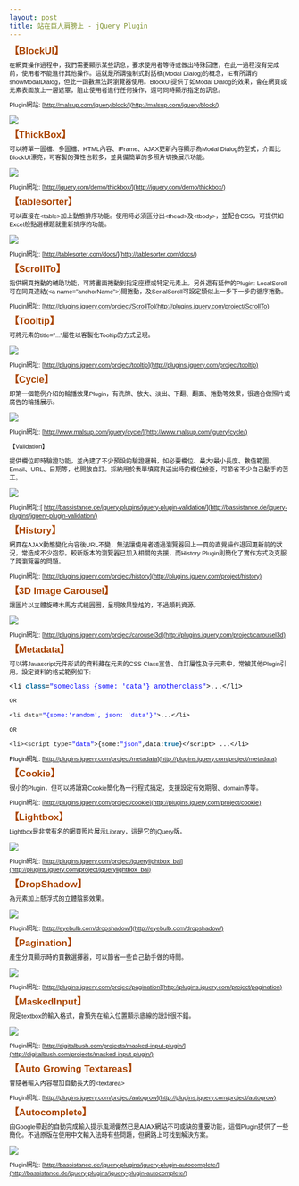 ```yaml
---
layout: post
title: 站在巨人肩膀上 - jQuery Plugin
---
```

<span style="font-family: Verdana, Arial, Helvetica, sans-serif; font-size: 11px; line-height: 15px;">

<span class="clsSubject" style="font-weight: bold; color: #aa4400; font-size: 17px;">【BlockUI】</span>

在網頁操作過程中，我們需要顯示某些訊息，要求使用者等待或做出特殊回應，在此一過程沒有完成前，使用者不能進行其他操作。這就是所謂強制式對話框(Modal Dialog)的概念，IE有所謂的showModalDialog，但此一函數無法跨瀏覽器使用。BlockUI提供了如Modal Dialog的效果，會在網頁或元素表面放上一層遮罩，阻止使用者進行任何操作，還可同時顯示指定的訊息。

Plugin網站:&nbsp;[http://malsup.com/jquery/block/](http://malsup.com/jquery/block/)

![](http://i.msdn.microsoft.com/dd722583.BlockUI(zh-tw).gif)

<span class="clsSubject" style="font-weight: bold; color: #aa4400; font-size: 17px;">【ThickBox】</span>

可以將單一圖檔、多圖檔、HTML內容、IFrame、AJAX更新內容顯示為Modal Dialog的型式，介面比BlockUI漂亮，可客製的彈性也較多，並具備簡單的多照片切換展示功能。

![](http://i.msdn.microsoft.com/dd722583.ThickBox(zh-tw).gif)

Plugin網址:&nbsp;[http://jquery.com/demo/thickbox/](http://jquery.com/demo/thickbox/)

<span class="clsSubject" style="font-weight: bold; color: #aa4400; font-size: 17px;">【tablesorter】</span>

可以直接在&lt;table&gt;加上動態排序功能。使用時必須區分出&lt;thead&gt;及&lt;tbody&gt;，並配合CSS，可提供如Excel般點選標題就重新排序的功能。

![](http://i.msdn.microsoft.com/dd722583.TableSorter(zh-tw).gif)

Plugin網址:&nbsp;[http://tablesorter.com/docs/](http://tablesorter.com/docs/)

<span class="clsSubject" style="font-weight: bold; color: #aa4400; font-size: 17px;">【ScrollTo】</span>

指供網頁捲動的輔助功能，可將畫面捲動到指定座標或特定元素上。另外還有延伸的Plugin: LocalScroll可在同頁連結(&lt;a name="anchorName"&gt;)間捲動，及SerialScroll可設定類似上一步下一步的循序捲動。

Plugin網址:&nbsp;[http://plugins.jquery.com/project/ScrollTo](http://plugins.jquery.com/project/ScrollTo)

<span class="clsSubject" style="font-weight: bold; color: #aa4400; font-size: 17px;">【Tooltip】</span>

可將元素的title="..."屬性以客製化Tooltip的方式呈現。

![](http://i.msdn.microsoft.com/dd722583.Tooltip(zh-tw).gif)

Plugin網址:&nbsp;[http://plugins.jquery.com/project/tooltip](http://plugins.jquery.com/project/tooltip)

<span class="clsSubject" style="font-weight: bold; color: #aa4400; font-size: 17px;">【Cycle】</span>

即第一個範例介紹的輪播效果Plugin，有洗牌、放大、淡出、下翻、翻面、捲動等效果，很適合做照片或廣告的輪播展示。

![](http://i.msdn.microsoft.com/dd722583.Cycle(zh-tw).png)

Plugin網址:&nbsp;[http://www.malsup.com/jquery/cycle/](http://www.malsup.com/jquery/cycle/)

【Validation】

提供欄位即時驗證功能，並內建了不少預設的驗證邏輯，如必要欄位、最大/最小長度、數值範圍、Email、URL、日期等，也開放自訂。採納用於表單填寫與送出時的欄位檢查，可節省不少自己動手的苦工。

![](http://i.msdn.microsoft.com/dd722583.Validation(zh-tw).gif)

Plugin網址:[&nbsp;http://bassistance.de/jquery-plugins/jquery-plugin-validation/](http://bassistance.de/jquery-plugins/jquery-plugin-validation/)

<span class="clsSubject" style="font-weight: bold; color: #aa4400; font-size: 17px;">【History】</span>

網頁在AJAX動態變化內容後URL不變，無法讓使用者透過瀏覽器回上一頁的直覺操作退回更新前的狀況，常造成不少抱怨。較新版本的瀏覽器已加入相關的支援，而History Plugin則簡化了實作方式及克服了跨瀏覽器的問題。

Plugin網址:&nbsp;[http://plugins.jquery.com/project/history](http://plugins.jquery.com/project/history)

<span class="clsSubject" style="font-weight: bold; color: #aa4400; font-size: 17px;">【3D Image Carousel】</span>

讓圖片以立體旋轉木馬方式繞圓圈，呈現效果蠻炫的，不過頗耗資源。

![](http://i.msdn.microsoft.com/dd722583.3DCarousel(zh-tw).png)

Plugin網址:&nbsp;[http://plugins.jquery.com/project/carousel3d](http://plugins.jquery.com/project/carousel3d)

<span class="clsSubject" style="font-weight: bold; color: #aa4400; font-size: 17px;">【Metadata】</span>

可以將Javascript元件形式的資料藏在元素的CSS Class宣告、自訂屬性及子元素中，常被其他Plugin引用。設定資料的格式範例如下:

<span style="font-family: Consolas, 'Courier New', Courier, mono, fantasy; font-size: 12px; line-height: 14px;"><span style="margin-top: 0px; margin-right: 0px; margin-bottom: 0px; margin-left: 0px; padding-top: 0px; padding-right: 0px; padding-bottom: 0px; padding-left: 0px; border-top-style: none; border-right-style: none; border-bottom-style: none; border-left-style: none; border-width: initial; border-color: initial; color: black; background-color: inherit;">&lt;li&nbsp;</span><span class="keyword" style="margin-top: 0px; margin-right: 0px; margin-bottom: 0px; margin-left: 0px; padding-top: 0px; padding-right: 0px; padding-bottom: 0px; padding-left: 0px; border-top-style: none; border-right-style: none; border-bottom-style: none; border-left-style: none; border-width: initial; border-color: initial; color: #006699; background-color: inherit; font-weight: bold;">class</span><span style="margin-top: 0px; margin-right: 0px; margin-bottom: 0px; margin-left: 0px; padding-top: 0px; padding-right: 0px; padding-bottom: 0px; padding-left: 0px; border-top-style: none; border-right-style: none; border-bottom-style: none; border-left-style: none; border-width: initial; border-color: initial; color: black; background-color: inherit;">=</span><span class="string" style="margin-top: 0px; margin-right: 0px; margin-bottom: 0px; margin-left: 0px; padding-top: 0px; padding-right: 0px; padding-bottom: 0px; padding-left: 0px; border-top-style: none; border-right-style: none; border-bottom-style: none; border-left-style: none; border-width: initial; border-color: initial; color: blue; background-color: inherit;">"someclass&nbsp;{some:&nbsp;'data'}&nbsp;anotherclass"</span><span style="margin-top: 0px; margin-right: 0px; margin-bottom: 0px; margin-left: 0px; padding-top: 0px; padding-right: 0px; padding-bottom: 0px; padding-left: 0px; border-top-style: none; border-right-style: none; border-bottom-style: none; border-left-style: none; border-width: initial; border-color: initial; color: black; background-color: inherit;">&gt;...&lt;/li&gt;</span></span>

<font face="Consolas, 'Courier New', Courier, mono, line-height: 14px;"><span style="font-family: Consolas, 'Courier New', Courier, mono, fantasy;">OR</span></font>
</span>

<font face="Consolas, 'Courier New', Courier, mono, line-height: 14px;"><span style="font-family: Consolas, 'Courier New', Courier, mono, fantasy;">&lt;li&nbsp;data=<span class="string" style="margin-top: 0px; margin-right: 0px; margin-bottom: 0px; margin-left: 0px; padding-top: 0px; padding-right: 0px; padding-bottom: 0px; padding-left: 0px; border-top-style: none; border-right-style: none; border-bottom-style: none; border-left-style: none; border-width: initial; border-color: initial; color: blue; background-color: inherit;">"{some:'random',&nbsp;json:&nbsp;'data'}"</span><span style="margin-top: 0px; margin-right: 0px; margin-bottom: 0px; margin-left: 0px; padding-top: 0px; padding-right: 0px; padding-bottom: 0px; padding-left: 0px; border-top-style: none; border-right-style: none; border-bottom-style: none; border-left-style: none; border-width: initial; border-color: initial; color: black; background-color: inherit;">&gt;...&lt;/li&gt; &nbsp;</span></span></font>

<font face="Consolas, 'Courier New', Courier, mono, line-height: 14px;"><span style="font-family: Consolas, 'Courier New', Courier, mono, fantasy;">OR &nbsp;</span></font>

<font face="Consolas, 'Courier New', Courier, mono, line-height: 14px;"><span style="font-family: Consolas, 'Courier New', Courier, mono, fantasy;">&lt;li&gt;&lt;script&nbsp;type=<span class="string" style="margin-top: 0px; margin-right: 0px; margin-bottom: 0px; margin-left: 0px; padding-top: 0px; padding-right: 0px; padding-bottom: 0px; padding-left: 0px; border-top-style: none; border-right-style: none; border-bottom-style: none; border-left-style: none; border-width: initial; border-color: initial; color: blue; background-color: inherit;">"data"</span><span style="margin-top: 0px; margin-right: 0px; margin-bottom: 0px; margin-left: 0px; padding-top: 0px; padding-right: 0px; padding-bottom: 0px; padding-left: 0px; border-top-style: none; border-right-style: none; border-bottom-style: none; border-left-style: none; border-width: initial; border-color: initial; color: black; background-color: inherit;">&gt;{some:</span><span class="string" style="margin-top: 0px; margin-right: 0px; margin-bottom: 0px; margin-left: 0px; padding-top: 0px; padding-right: 0px; padding-bottom: 0px; padding-left: 0px; border-top-style: none; border-right-style: none; border-bottom-style: none; border-left-style: none; border-width: initial; border-color: initial; color: blue; background-color: inherit;">"json"</span><span style="margin-top: 0px; margin-right: 0px; margin-bottom: 0px; margin-left: 0px; padding-top: 0px; padding-right: 0px; padding-bottom: 0px; padding-left: 0px; border-top-style: none; border-right-style: none; border-bottom-style: none; border-left-style: none; border-width: initial; border-color: initial; color: black; background-color: inherit;">,data:</span><span class="keyword" style="margin-top: 0px; margin-right: 0px; margin-bottom: 0px; margin-left: 0px; padding-top: 0px; padding-right: 0px; padding-bottom: 0px; padding-left: 0px; border-top-style: none; border-right-style: none; border-bottom-style: none; border-left-style: none; border-width: initial; border-color: initial; color: #006699; background-color: inherit; font-weight: bold;">true</span><span style="margin-top: 0px; margin-right: 0px; margin-bottom: 0px; margin-left: 0px; padding-top: 0px; padding-right: 0px; padding-bottom: 0px; padding-left: 0px; border-top-style: none; border-right-style: none; border-bottom-style: none; border-left-style: none; border-width: initial; border-color: initial; color: black; background-color: inherit;">}&lt;/script&gt;&nbsp;...&lt;/li&gt;&nbsp;</span></span></font>

<font face="Consolas, 'Courier New', Courier, mono, line-height: 14px;"><span style="font-family: Consolas, 'Courier New', Courier, mono, fantasy;"><span style="margin-top: 0px; margin-right: 0px; margin-bottom: 0px; margin-left: 0px; padding-top: 0px; padding-right: 0px; padding-bottom: 0px; padding-left: 0px; border-top-style: none; border-right-style: none; border-bottom-style: none; border-left-style: none; border-width: initial; border-color: initial; color: black; background-color: inherit;"><span style="font-family: Verdana, Arial, Helvetica, sans-serif; font-size: 11px; line-height: 15px;">Plugin網址:&nbsp;[http://plugins.jquery.com/project/metadata](http://plugins.jquery.com/project/metadata)</span></span></span></font>

<span class="clsSubject" style="font-weight: bold; color: #aa4400; font-size: 17px;">【Cookie】</span>

很小的Plugin，但可以將讀寫Cookie簡化為一行程式搞定，支援設定有效期限、domain等等。

Plugin網址:&nbsp;[http://plugins.jquery.com/project/cookie](http://plugins.jquery.com/project/cookie)

<span class="clsSubject" style="font-weight: bold; color: #aa4400; font-size: 17px;">【Lightbox】</span>

Lightbox是非常有名的網頁照片展示Library，這是它的jQuery版。

![](http://i.msdn.microsoft.com/dd722583.Lightbox(zh-tw).png)

Plugin網址:&nbsp;[http://plugins.jquery.com/project/jquerylightbox_bal](http://plugins.jquery.com/project/jquerylightbox_bal)

<span class="clsSubject" style="font-weight: bold; color: #aa4400; font-size: 17px;">【DropShadow】</span>

為元素加上懸浮式的立體陰影效果。

![](http://i.msdn.microsoft.com/dd722583.DropShadow(zh-tw).png)

Plugin網址:&nbsp;[http://eyebulb.com/dropshadow/](http://eyebulb.com/dropshadow/)

<span class="clsSubject" style="font-weight: bold; color: #aa4400; font-size: 17px;">【Pagination】</span>

產生分頁顯示時的頁數選擇器，可以節省一些自己動手做的時間。

![](http://i.msdn.microsoft.com/dd722583.Pagination(zh-tw).png)

Plugin網址:&nbsp;[http://plugins.jquery.com/project/pagination](http://plugins.jquery.com/project/pagination)

<span class="clsSubject" style="font-weight: bold; color: #aa4400; font-size: 17px;">【MaskedInput】</span>

限定textbox的輸入格式，會預先在輸入位置顯示底線的設計很不錯。

![](http://i.msdn.microsoft.com/dd722583.MaskedInput(zh-tw).png)

Plugin網址:&nbsp;[http://digitalbush.com/projects/masked-input-plugin/](http://digitalbush.com/projects/masked-input-plugin/)

<span class="clsSubject" style="font-weight: bold; color: #aa4400; font-size: 17px;">【Auto Growing Textareas】</span>

會隨著輸入內容增加自動長大的&lt;textarea&gt;

Plugin網址:&nbsp;[http://plugins.jquery.com/project/autogrow](http://plugins.jquery.com/project/autogrow)

<span class="clsSubject" style="font-weight: bold; color: #aa4400; font-size: 17px;">【Autocomplete】</span>

由Google帶起的自動完成輸入提示風潮儼然已是AJAX網站不可或缺的重要功能，這個Plugin提供了一些簡化。不過原版在使用中文輸入法時有些問題，但網路上可找到解決方案。

![](http://i.msdn.microsoft.com/dd722583.AutoComplete(zh-tw).png)

Plugin網址:&nbsp;[http://bassistance.de/jquery-plugins/jquery-plugin-autocomplete/](http://bassistance.de/jquery-plugins/jquery-plugin-autocomplete/)